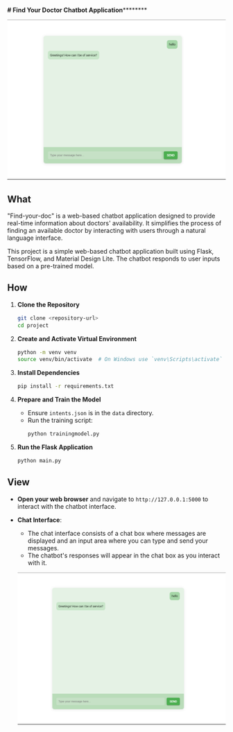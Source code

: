 **# Find Your Doctor Chatbot Application**********

![Chatbot Interface](static/images/Screenshot.png)

## What
"Find-your-doc" is a web-based chatbot application designed to provide real-time information about doctors' availability. It simplifies the process of finding an available doctor by interacting with users through a natural language interface.

This project is a simple web-based chatbot application built using Flask, TensorFlow, and Material Design Lite. The chatbot responds to user inputs based on a pre-trained model.

## How

1. **Clone the Repository**
    ```sh
    git clone <repository-url>
    cd project
    ```

2. **Create and Activate Virtual Environment**
    ```sh
    python -m venv venv
    source venv/bin/activate  # On Windows use `venv\Scripts\activate`
    ```

3. **Install Dependencies**
    ```sh
    pip install -r requirements.txt
    ```

4. **Prepare and Train the Model**
    - Ensure `intents.json` is in the `data` directory.
    - Run the training script:
      ```sh
      python trainingmodel.py
      ```

5. **Run the Flask Application**
    ```sh
    python main.py
    ```

## View

- **Open your web browser** and navigate to `http://127.0.0.1:5000` to interact with the chatbot interface.

- **Chat Interface**: 
  - The chat interface consists of a chat box where messages are displayed and an input area where you can type and send your messages.
  - The chatbot's responses will appear in the chat box as you interact with it.

  ![Chatbot Interface](static/images/Screenshot.png)
